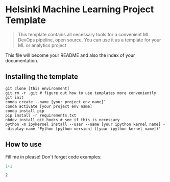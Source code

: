 # Helsinki Machine Learning Project Template
> This template contains all necessary tools for a convenient ML DevOps pipeline, open source. You can use it as a template for your ML or analytics project


This file will become your README and also the index of your documentation.

## Installing the template

```
git clone [this environment]
git rm -r .git # figure out how to use templates more conveniently
git init
conda create --name [your project env name]`
conda activate [your project env name]
conda install pip
pip install -r requirements.txt
nbdev_install_git_hooks # see if this is necessary
python -m ipykernel install --user --name [your ipython kernel name] --display-name "Python [python version] ([your ipython kernel name])"

```

## How to use

Fill me in please! Don't forget code examples:

```python
1+1
```




    2


